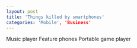 ```yaml
---
layout: post
title: 'Things killed by smartphones'
categories: 'Mobile', 'Business'
---
```


Music player
Feature phones
Portable game player